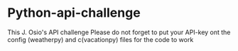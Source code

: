 # Python-api-challenge
This J. Osio's API challenge
Please do not forget to put your API-key ont the config (weatherpy) and c(vacationpy) files for the code to work